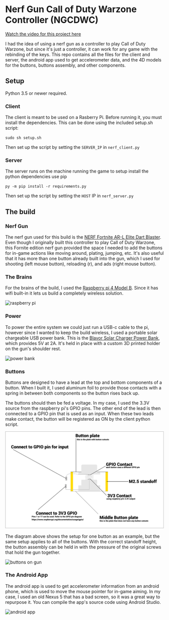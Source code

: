 # Nerf Gun Call of Duty Warzone Controller (NGCDWC)

[Watch the video for this project here](https://youtu.be/ld0Pcy6F-3g)

I had the idea of using a nerf gun as a controller to play Call of Duty Warzone, but since it's just a controller, it can work for any game with the rebinding of the keys. This repo contains all the files for the client and server, the android app used to get accelerometer data, and the 4D models for the buttons, buttons assembly, and other components.

## Setup
Python 3.5 or newer required.

### Client
The client is meant to be used on a Rasberry Pi. Before running it, you must install the dependencies. This can be done using the included setup.sh script:
```
sudo sh setup.sh
```
Then set up the script by setting the `SERVER_IP` in `nerf_client.py`

### Server
The server runs on the machine running the game to setup install the python dependencies use pip

```
py -m pip install -r requirements.py
```
Then set up the script by setting the `HOST` IP in `nerf_server.py`

## The build

### Nerf Gun
The nerf gun used for this build is the [NERF Fortnite AR-L Elite Dart Blaster](https://www.amazon.com/NERF-Fortnite-AR-L-Elite-Blaster/dp/B07MBK23M2). Even though I originally built this controller to play Call of Duty Warzone, this Fornite edition nerf gun provided the space I needed to add the buttons for in-game actions like moving around, plating, jumping, etc. It's also useful that it has more than one button already built into the gun, which I used for shooting (left mouse button), reloading (r), and ads (right mouse button).


### The Brains
For the brains of the build, I used the [Raspberry pi 4 Model B](https://www.raspberrypi.org/products/raspberry-pi-4-model-b/). Since it has wifi built-in it lets us build a completely wireless solution.

![raspberry pi](https://imgur.com/GErPWCK.jpg)

### Power
To power the entire system we could just run a USB-c cable to the pi, however since I wanted to keep the build wireless, I used a portable solar chargeable USB power bank. This is the [Blavor Solar Charger Power Bank](https://www.amazon.com/dp/B07T2NRK8G/), which provides 5V at 2A. It's held in place with a custom 3D printed holder on the gun's shoulder rest.

![power bank](https://imgur.com/jjSDCQ5.jpg)


### Buttons
Buttons are designed to have a lead at the top and bottom components of a button. When I built it, I used aluminum foil to provide those contacts with a spring in between both components so the button rises back up.

The buttons should then be fed a voltage. In my case, I used the 3.3V source from the raspberry pi's GPIO pins. The other end of the lead is then connected to a GPIO pin that is used as an input. When these two leads make contact, the button will be registered as ON by the client python script.

![button assembly](https://raw.githubusercontent.com/AlfredoSequeida/Nerf-Gun-Call-of-Duty-Warzone-Controller/942de22107ea4fc2e7a0765d3b435ffa7a9f0cf2/mechanical%20drawings/button_assembly.svg)

The diagram above shows the setup for one button as an example, but the same setup applies to all of the buttons. With the correct standoff height, the button assembly can be held in with the pressure of the original screws that hold the gun together.

![buttons on gun](https://imgur.com/NiHnFBL.jpg)

### The Android App
The android app is used to get accelerometer information from an android phone, which is used to move the mouse pointer for in-game aiming. In my case, I used an old Nexus 5 that has a bad screen, so it was a great way to repurpose it. You can compile the app's source code using Android Studio.

![android app](https://i.imgur.com/SCM7iDE.jpg)